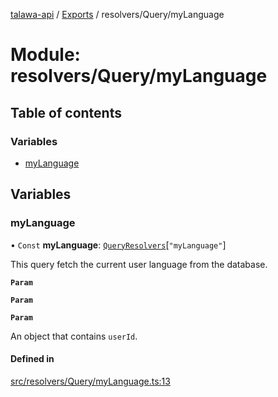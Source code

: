 [talawa-api](../README.md) / [Exports](../modules.md) / resolvers/Query/myLanguage

# Module: resolvers/Query/myLanguage

## Table of contents

### Variables

- [myLanguage](resolvers_Query_myLanguage.md#mylanguage)

## Variables

### myLanguage

• `Const` **myLanguage**: [`QueryResolvers`](types_generatedGraphQLTypes.md#queryresolvers)[``"myLanguage"``]

This query fetch the current user language from the database.

**`Param`**

**`Param`**

**`Param`**

An object that contains `userId`.

#### Defined in

[src/resolvers/Query/myLanguage.ts:13](https://github.com/PalisadoesFoundation/talawa-api/blob/ca38e6d/src/resolvers/Query/myLanguage.ts#L13)
